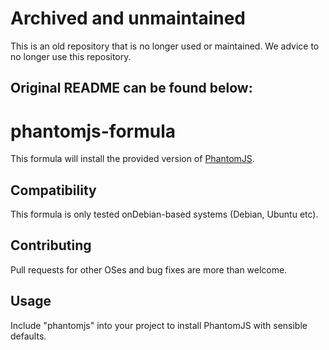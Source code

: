 # Archived and unmaintained

This is an old repository that is no longer used or maintained. We advice to no longer use this repository.

## Original README can be found below:

# phantomjs-formula

This formula will install the provided version of [PhantomJS](http://phantomjs.org/).

## Compatibility

This formula is only tested onDebian-based systems (Debian, Ubuntu etc).

## Contributing

Pull requests for other OSes and bug fixes are more than welcome.

## Usage

Include "phantomjs" into your project to install PhantomJS with sensible defaults.
